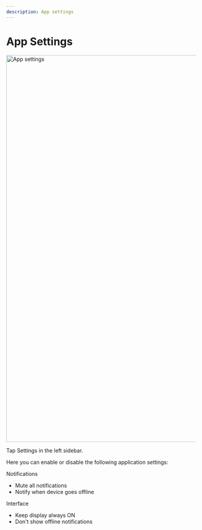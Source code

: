 ```yaml
---
description: App settings
---
```


# App Settings

<img width="1029" alt="App settings" src="https://user-images.githubusercontent.com/72790181/119669193-87c5be80-be40-11eb-8dfd-5a77f29ed3fa.png">


Tap Settings in the left sidebar.

Here you can enable or disable the following application settings:

Notifications

* Mute all notifications
* Notify when device goes offline 

Interface

* Keep display always ON
* Don't show offline notifications 

